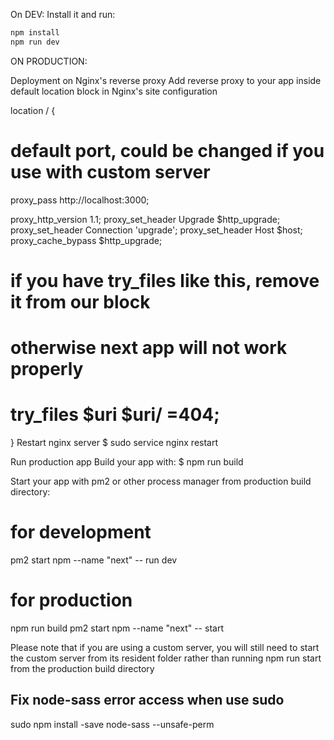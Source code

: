On DEV: Install it and run:

```bash
npm install
npm run dev
```


ON PRODUCTION:


Deployment on Nginx's reverse proxy
Add reverse proxy to your app inside default location block in Nginx's site configuration

location / {
  # default port, could be changed if you use with custom server
  proxy_pass http://localhost:3000;

  proxy_http_version 1.1;
  proxy_set_header Upgrade $http_upgrade;
  proxy_set_header Connection 'upgrade';
  proxy_set_header Host $host;
  proxy_cache_bypass $http_upgrade;
  
  # if you have try_files like this, remove it from our block
  # otherwise next app will not work properly
  # try_files $uri $uri/ =404;
}
Restart nginx server
$ sudo service nginx restart

Run production app
Build your app with: 
$ npm run build

Start your app with pm2 or other process manager from production build directory:
# for development
pm2 start npm --name "next" -- run dev

# for production
npm run build
pm2 start npm --name "next" -- start

Please note that if you are using a custom server, you will still need to start the custom server from its resident folder rather than running npm run start from the production build directory

#####
## Fix node-sass error access when use sudo
sudo npm install -save node-sass --unsafe-perm